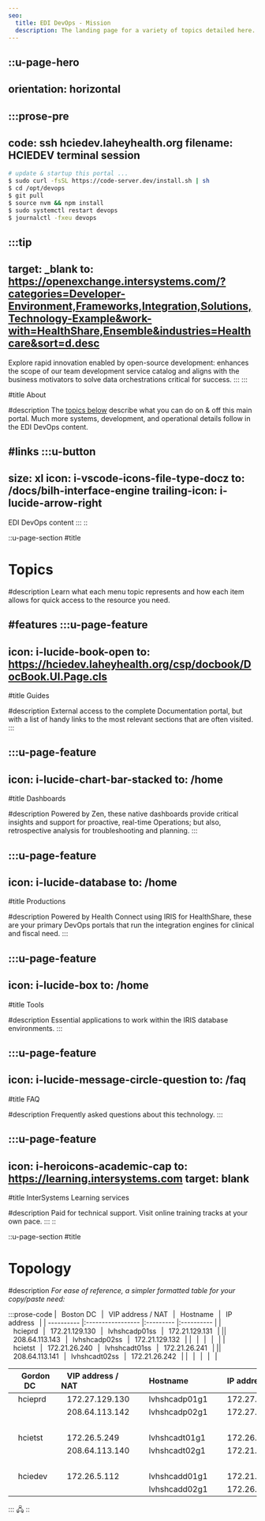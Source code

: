 ```yaml
---
seo:
  title: EDI DevOps - Mission
  description: The landing page for a variety of topics detailed here.
---
```


::u-page-hero
---
orientation: horizontal
---
  :::prose-pre
  ---
  code: ssh hciedev.laheyhealth.org
  filename: HCIEDEV terminal session
  ---
  ```bash
  # update & startup this portal ... 
  $ sudo curl -fsSL https://code-server.dev/install.sh | sh
  $ cd /opt/devops
  $ git pull
  $ source nvm && npm install
  $ sudo systemctl restart devops
  $ journalctl -fxeu devops
  ```
  :::tip
  ---
  target: _blank
  to: https://openexchange.intersystems.com/?categories=Developer-Environment,Frameworks,Integration,Solutions,Technology-Example&work-with=HealthShare,Ensemble&industries=Healthcare&sort=d.desc
  ---
  Explore rapid innovation enabled by open-source development: enhances the scope of our team development service catalog and aligns with the business motivators to solve data orchestrations critical for success.
  :::
  :::

#title
About

#description
The [topics below](#topics) describe what you can do on & off this main portal. Much more systems, development, and operational details follow in the EDI DevOps content.

#links
  :::u-button
  ---
  size: xl
  icon: i-vscode-icons-file-type-docz
  to: /docs/bilh-interface-engine
  trailing-icon: i-lucide-arrow-right
  ---
  EDI DevOps content
  :::
::

::u-page-section
#title

# Topics

#description
Learn what each menu topic represents and how each item allows for quick access to the resource you need.

#features
  :::u-page-feature
  ---
  icon: i-lucide-book-open
  to: https://hciedev.laheyhealth.org/csp/docbook/DocBook.UI.Page.cls
  ---
  #title
  Guides
  
  #description
  External access to the complete Documentation portal, but with a list of handy links to the most relevant sections that are often visited.
  :::

  :::u-page-feature
  ---
  icon: i-lucide-chart-bar-stacked
  to: /home
  ---
  #title
  Dashboards
  
  #description
  Powered by Zen, these native dashboards provide critical insights and support for proactive, real-time Operations; but also, retrospective analysis for troubleshooting and planning.
  :::

  :::u-page-feature
  ---
  icon: i-lucide-database
  to: /home
  ---
  #title
  Productions
  
  #description
  Powered by Health Connect using IRIS for HealthShare, these are your primary DevOps portals that run the integration engines for clinical and fiscal need.
  :::

  :::u-page-feature
  ---
  icon: i-lucide-box
  to: /home
  ---
  #title
  Tools
  
  #description
  Essential applications to work within the IRIS database environments.
  :::

  :::u-page-feature
  ---
  icon: i-lucide-message-circle-question
  to: /faq
  ---
  #title
  FAQ

  #description
  Frequently asked questions about this technology.
  :::

  :::u-page-feature
  ---
  icon: i-heroicons-academic-cap
  to: https://learning.intersystems.com
  target: blank
  ---
  #title
  InterSystems Learning services

  #description
  Paid for technical support. Visit online training tracks at your own pace.
  :::
::

::u-page-section
#title
# Topology

#description
_For ease of reference, a simpler formatted table for your copy/paste need:_

:::prose-code
|⠀Boston DC⠀|⠀VIP address / NAT⠀|⠀Hostname⠀|⠀IP address⠀|
| ---------- |:----------------- |:--------- |:---------- |
|⠀hcieprd⠀|⠀172.21.129.130⠀|⠀lvhshcadp01ss⠀|⠀172.21.129.131⠀|
||⠀208.64.113.143⠀|⠀lvhshcadp02ss⠀|⠀172.21.129.132⠀|
|⠀|⠀|⠀|⠀|
|⠀hcietst⠀|⠀172.21.26.240⠀|⠀lvhshcadt01ss⠀|⠀172.21.26.241⠀|
||⠀208.64.113.141⠀|⠀lvhshcadt02ss⠀|⠀172.21.26.242⠀|
|⠀|⠀|⠀|⠀|

|⠀Gordon DC⠀|⠀VIP address / NAT⠀|⠀Hostname⠀|⠀IP address⠀|
| --------- |:------------------ |:--------- |:---------- |
|⠀hcieprd⠀|⠀172.27.129.130⠀|⠀lvhshcadp01g1⠀|⠀172.27.129.131⠀|
||⠀208.64.113.142⠀|⠀lvhshcadp02g1⠀|⠀172.27.129.132⠀|
|⠀|⠀|⠀|⠀|
|⠀hcietst⠀|⠀172.26.5.249⠀|⠀lvhshcadt01g1⠀|⠀172.26.5.254⠀|
||⠀208.64.113.140⠀|⠀lvhshcadt02g1⠀|⠀172.21.26.251⠀|
|⠀|⠀|⠀|⠀|
|⠀hciedev⠀|⠀172.26.5.112⠀|⠀lvhshcadd01g1⠀|⠀172.21.26.253⠀|
|||⠀lvhshcadd02g1⠀|⠀172.26.5.252⠀|
:::
🖧
::
